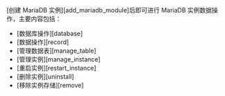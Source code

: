 
[创建 MariaDB 实例][add_mariadb_module]后即可进行 MariaDB 实例数据操作，主要内容包括：

+ [数据库操作][database]
+ [数据操作][record]
+ [管理数据表][manage_table]
+ [管理实例][manage_instance]
+ [重启实例][restart_instance]
+ [删除实例][uninstall]
+ [移除实例存储][remove]


[^_^]:
    本文使用的所有引用及链接
[add_mariadb_module]:manual/SAC/Deployment/Deployment_Bystep/deployment_mariadb.md
[manage_table]:manual/SAC/Operation/Mariadb/manage_table.md
[database]:manual/SAC/Operation/Mariadb/database.md
[record]:manual/SAC/Operation/Mariadb/record.md
[manage_instance]:manual/SAC/Operation/Mariadb/manage_instance.md
[restart_instance]:manual/SAC/Operation/Mariadb/restart_instance.md
[uninstall]:manual/SAC/Operation/Mariadb/uninstall_mariadb.md
[remove]:manual/SAC/Operation/Mariadb/remove_mariadb_storage.md
